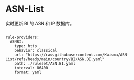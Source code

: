 
# ASN-List

实时更新 BI 的 ASN 和 IP 数据库。

<pre><code class="language-javascript">
rule-providers:
  ASNBI:
    type: http
    behavior: classical
    url: "https://raw.githubusercontent.com/Kwisma/ASN-List/refs/heads/main/country/BI/ASN.BI.yaml"
    path: ./ruleset/ASN.BI.yaml
    interval: 86400
    format: yaml
</code></pre>